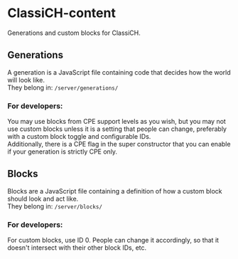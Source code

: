 # ClassiCH-content
Generations and custom blocks for ClassiCH.

## Generations
A generation is a JavaScript file containing code that decides how the world will look like.  
They belong in: `/server/generations/`  

### For developers:
You may use blocks from CPE support levels as you wish, but you may not use custom blocks
unless it is a setting that people can change, preferably with a custom block toggle and configurable IDs.  
Additionally, there is a CPE flag in the super constructor that you can enable if your generation is strictly CPE only.

## Blocks
Blocks are a JavaScript file containing a definition of how a custom block should look and act like.  
They belong in: `/server/blocks/`  

### For developers:
For custom blocks, use ID 0. People can change it accordingly, so that it doesn't intersect with their other block IDs, etc.
